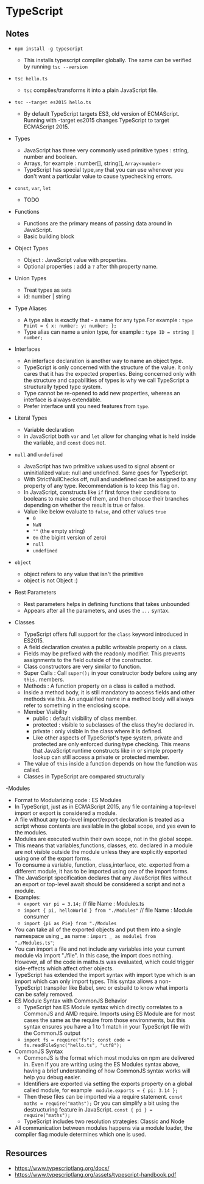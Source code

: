 # TypeScript

## Notes

- `npm install -g typescript`

  - This installs typescript compiler globally. The same can be verified by running `tsc --version`

- `tsc hello.ts`

  - `tsc` compiles/transforms it into a plain JavaScript file.

- `tsc --target es2015 hello.ts`

  - By default TypeScript targets ES3, old version of ECMAScript. Running with -target es2015 changes TypeScript to target ECMAScript 2015.

- Types

  - JavaScript has three very commonly used primitive types : string, number and boolean.
  - Arrays, for example : number[], string[], `Array<number>`
  - TypeScript has special type,`any` that you can use whenever you don't want a particular value to cause typechecking errors.

- `const`, `var`, `let`

  - TODO

- Functions

  - Functions are the primary means of passing data around in JavaScript.
  - Basic building block

- Object Types

  - Object : JavaScript value with properties.
  - Optional properties : add a `?` after thh property name.

- Union Types

  - Treat types as sets
  - id: number | string

- Type Aliases

  - A type alias is exactly that - a name for any type.For example :
    `type Point = { x: number; y: number; };`
  - Type alias can name a union type, for example : `type ID = string | number;`

- Interfaces

  - An interface declaration is another way to name an object type.
  - TypeScript is only concerned with the structure of the value. It only cares that it has the expected properties. Being concerned only with the structure and capabilities of types is why we call TypeScript a structurally typed type system.
  - Type cannot be re-opened to add new properties, whereas an interface is always extendable.
  - Prefer interface until you need features from `type`.

- Literal Types

  - Variable declaration
  - in JavaScript both `var` and `let` allow for changing what is held inside the variable, and `const` does not.

- `null` and `undefined`

  - JavaScript has two primitive values used to signal absent or uninitialized value: null and
    undefined. Same goes for TypeScript.
  - With StrictNullChecks off, null and undefined can be assigned to any property of any type. Recommendation is to keep this flag on.
  - In JavaScript, constructs like `if` first force their conditions to booleans to make sense of them, and then choose their branches depending on whether the result is true or false.
  - Value like below evaluate to `false`, and other values `true`
    - `0`
    - `NaN`
    - `""` (the empty string)
    - `0n` (the bigint version of zero)
    - `null`
    - `undefined`

- `object`

  - object refers to any value that isn't the primitive
  - object is not Object :)

- Rest Parameters

  - Rest parameters helps in defining functions that takes unbounded
  - Appears after all the parameters, and uses the `...` syntax.

- Classes

  - TypeScript offers full support for the `class` keyword introduced in ES2015.
  - A field declaration creates a public writeable property on a class.
  - Fields may be prefixed with the readonly modifier. This prevents assignments to the field outside
    of the constructor.
  - Class constructors are very similar to function.
  - Super Calls : Call `super();` in your constructor body before using any `this.` members.
  - Methods : A function property on a class is called a method.
  - Inside a method body, it is still mandatory to access fields and other methods via this. An unqualified name in a method body will always refer to something in the enclosing scope.
  - Member Visibility
    - public : default visibility of class member.
    - protected : visible to subclasses of the class they're declared in.
    - private : only visible in the class where it is defined.
    - Like other aspects of TypeScript's type system, private and protected are only enforced during type checking. This means that JavaScript runtime constructs like in or simple property lookup can still access a private or protected member.
  - The value of `this` inside a function depends on how the function was called.
  - Classes in TypeScript are compared structurally

-Modules

- Format to Modularizing code : ES Modules
- In TypeScript, just as in ECMAScript 2015, any file containing a top-level import or export is considered a module.
- A file without any top-level import/export declaration is treated as a script whose contents are available in the global scope, and yes even to the modules.
- Modules are executed wuthin their own scope, not in the global scope.
- This means that variables,functions, classes, etc. declared in a module are not visible outside the module unless they are explicitly exported using one of the export forms.
- To consume a variable, function, class,interface, etc. exported from a different module, it has to be imported using one of the import forms.
- The JavaScript specification declares that any JavaScript files without an export or top-level await should be considered a script and not a module.
- Examples:
  - `export var pi = 3.14;` // file Name : Modules.ts
  - `import { pi, helloWorld } from "./Modules"` // file Name : Module consumer
  - `import {pi as Pie} from "./Modules`
- You can take all of the exported objects and put them into a single namespace using _ as name : `import _ as module1 from "./Modules.ts"`;
- You can import a file and not include any variables into your current module via import "./file". In this case, the import does nothing. However, all of the code in maths.ts was evaluated, which could trigger side-effects which affect other objects.
- TypeScript has extended the import syntax with import type which is an import which can only import types. This syntax allows a non-TypeScript transpiler like Babel, swc or esbuild to know what imports can be safely removed.
- ES Module Syntax with CommonJS Behavior
  - TypeScript has ES Module syntax which directly correlates to a CommonJS and AMD require. Imports using ES Module are for most cases the same as the require from those environments, but this syntax ensures you have a 1 to 1 match in your TypeScript file with the CommonJS output
  - `import fs = require("fs"); const code = fs.readFileSync("hello.ts", "utf8");`
- CommonJS Syntax
  - CommonJS is the format which most modules on npm are delivered in. Even if you are writing using the ES Modules syntax above, having a brief understanding of how CommonJS syntax works will help you debug easier.
  - Identifiers are exported via setting the exports property on a global called module, for example
    ` module.exports = { pi: 3.14 };`
  - Then these files can be imported via a require statement.
    `const maths = require("maths");`
    Or you can simplify a bit using the destructuring feature in JavaScript.
    `const { pi } = require("maths");`
  - TypeScript includes two resolution strategies: Classic and Node
- All communication between modules happens via a module loader, the compiler flag module determines which one is used.

## Resources

- https://www.typescriptlang.org/docs/
- https://www.typescriptlang.org/assets/typescript-handbook.pdf

